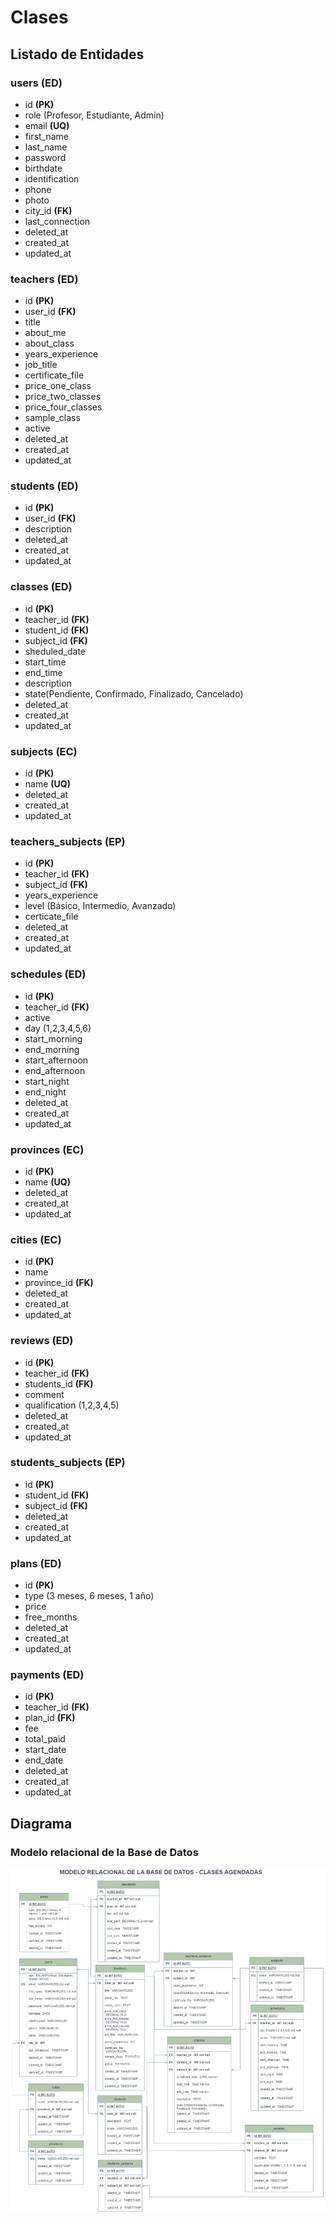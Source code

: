 # Clases

## Listado de Entidades

### users **(ED)**

- id **(PK)**
- role (Profesor, Estudiante, Admin)
- email **(UQ)**
- first_name
- last_name
- password
- birthdate
- identification
- phone
- photo
- city_id **(FK)**
- last_connection
- deleted_at
- created_at
- updated_at

### teachers **(ED)**

- id **(PK)**
- user_id **(FK)**
- title
- about_me
- about_class
- years_experience
- job_title
- certificate_file
- price_one_class
- price_two_classes
- price_four_classes
- sample_class
- active
- deleted_at
- created_at
- updated_at

### students **(ED)**

- id **(PK)**
- user_id **(FK)**
- description
- deleted_at
- created_at
- updated_at

### classes **(ED)**

- id **(PK)**
- teacher_id **(FK)**
- student_id **(FK)**
- subject_id **(FK)**
- sheduled_date
- start_time
- end_time
- description
- state(Pendiente, Confirmado, Finalizado, Cancelado)
- deleted_at
- created_at
- updated_at

### subjects **(EC)** 

- id **(PK)**
- name **(UQ)**
- deleted_at
- created_at
- updated_at

### teachers_subjects **(EP)** 

- id **(PK)**
- teacher_id **(FK)**
- subject_id **(FK)**
- years_experience
- level (Básico, Intermedio, Avanzado)
- certicate_file
- deleted_at
- created_at
- updated_at

### schedules **(ED)** 

- id **(PK)**
- teacher_id **(FK)**
- active
- day (1,2,3,4,5,6)
- start_morning
- end_morning
- start_afternoon
- end_afternoon
- start_night
- end_night
- deleted_at
- created_at
- updated_at

### provinces **(EC)**

- id **(PK)**
- name **(UQ)**
- deleted_at
- created_at
- updated_at

### cities **(EC)**

- id **(PK)**
- name
- province_id **(FK)**
- deleted_at
- created_at
- updated_at

### reviews **(ED)**

- id **(PK)**
- teacher_id **(FK)**
- students_id **(FK)**
- comment
- qualification (1,2,3,4,5)
- deleted_at
- created_at
- updated_at

### students_subjects **(EP)** 

- id **(PK)**
- student_id **(FK)**
- subject_id **(FK)**
- deleted_at
- created_at
- updated_at

### plans **(ED)**

- id **(PK)**
- type (3 meses, 6 meses, 1 año)
- price
- free_months
- deleted_at
- created_at
- updated_at

### payments **(ED)**

- id **(PK)**
- teacher_id **(FK)**
- plan_id **(FK)**
- fee
- total_paid
- start_date
- end_date
- deleted_at
- created_at
- updated_at

## Diagrama

### Modelo relacional de la Base de Datos

![Modelo relacional](Clases_ModeloE_R.png)